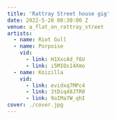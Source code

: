 ```yaml
---
title: 'Rattray Street house gig'
date: 2022-5-28 08:30:00 Z
venue: a_flat_on_rattray_street
artists:
  - name: Riot Gull
  - name: Porpoise
    vid:
      - link: H1XxcAd_f6U
      - link: i5MIOs14Xmo
  - name: Koizilla
    vid:
      - link: evidxq7MPc4
      - link: 3tDiq48JTR0
      - link: 9oIMa7W_qhI
cover: ./cover.jpg
---
```

